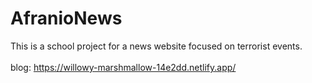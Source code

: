# AfranioNews
This is a school project for a news website focused on terrorist events.
</br>
</br>
blog: https://willowy-marshmallow-14e2dd.netlify.app/
